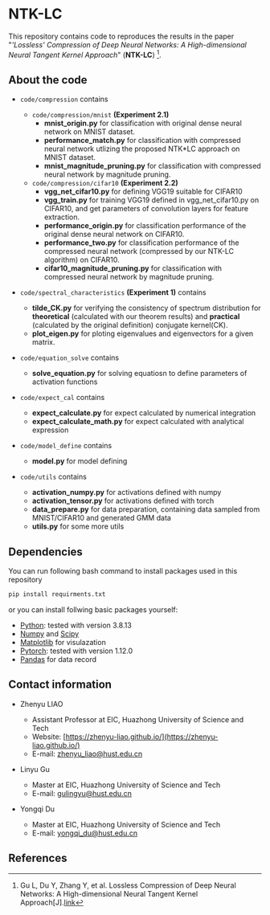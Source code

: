 # NTK-LC

This repository contains code to reproduces the results in the paper "*'Lossless' Compression of Deep Neural Networks: A High-dimensional Neural Tangent Kernel Approach*" (**NTK-LC**) [^1].

## About the code

* `code/compression` contains 
  * `code/compression/mnist` **(Experiment 2.1)**
    * **mnist_origin.py** for classification with original dense neural network on MNIST dataset.
    * **performance_match.py** for classification with compressed neural network utlizing the proposed NTK*LC approach on MNIST dataset.
    * **mnist_magnitude_pruning.py** for classification with compressed neural network by magnitude pruning.
  * `code/compression/cifar10` **(Experiment 2.2)**
    * **vgg_net_cifar10.py** for defining VGG19 suitable for CIFAR10
    * **vgg_train.py** for training VGG19 defined in vgg_net_cifar10.py on CIFAR10, and get parameters of convolution layers for feature extraction.
    * **performance_origin.py** for classification performance of the original dense neural network on CIFAR10.
    * **performance_two.py** for classification performance of the compressed neural network (compressed by our NTK-LC algorithm) on CIFAR10.
    * **cifar10_magnitude_pruning.py** for classification with compressed neural network by magnitude pruning.

* `code/spectral_characteristics` **(Experiment 1)** contains
  * **tilde_CK.py** for verifying the consistency of spectrum distribution for **theoretical** (calculated with our theorem results) and **practical** (calculated by the original definition) conjugate kernel(CK).
  * **plot_eigen.py** for ploting eigenvalues and eigenvectors for a given matrix.

* `code/equation_solve` contains
  * **solve_equation.py** for solving equatiosn to define parameters of activation functions

* `code/expect_cal` contains
  * **expect_calculate.py** for expect calculated by numerical integration
  * **expect_calculate_math.py** for expect calculated with analytical expression
 
* `code/model_define` contains
  * **model.py** for model defining
 
* `code/utils` contains
  * **activation_numpy.py** for activations defined with numpy
  * **activation_tensor.py** for activations defined with torch
  * **data_prepare.py** for data preparation, containing data sampled from MNIST/CIFAR10 and generated GMM data
  * **utils.py** for some more utils 

## Dependencies

You can run following bash command to install packages used in this repository
```bash
pip install requirments.txt
```

or you can install follwing basic packages yourself:

* [Python](https://www.python.org/): tested with version 3.8.13
* [Numpy](http://www.numpy.org/) and [Scipy](https://www.scipy.org/)
* [Matplotlib](http://matplotlib.org/) for visulazation
* [Pytorch](https://pytorch.org/): tested with version 1.12.0
* [Pandas](https://pandas.pydata.org/) for data record


## Contact information
* Zhenyu LIAO
  * Assistant Professor at EIC, Huazhong University of Science and Tech
  * Website: [https://zhenyu-liao.github.io/](https://zhenyu-liao.github.io/)
  * E-mail: [zhenyu_liao@hust.edu.cn](mailto:zhenyu_liao@hust.edu.cn)

* Linyu Gu
  * Master at EIC, Huazhong University of Science and Tech
  * E-mail: [gulingyu@hust.edu.cn](mailto:m202172384@hust.edu.cn)

* Yongqi Du
  * Master at EIC, Huazhong University of Science and Tech
  * E-mail: [yongqi_du@hust.edu.cn](mailto:yongqi_du@hust.edu.cn)



## References

[^1]: Gu L, Du Y, Zhang Y, et al. Lossless Compression of Deep Neural Networks: A High-dimensional Neural Tangent Kernel Approach[J].[link](https://zhenyu-liao.github.io/pdf/conf/RMT4DeepCompress_nips22.pdf)

[^2]: Ali H T, Liao Z, Couillet R. Random matrices in service of ML footprint: ternary random features with no performance loss[J]. arXiv preprint arXiv:2110.01899, 2021.[link](https://arxiv.org/abs/2110.01899)
